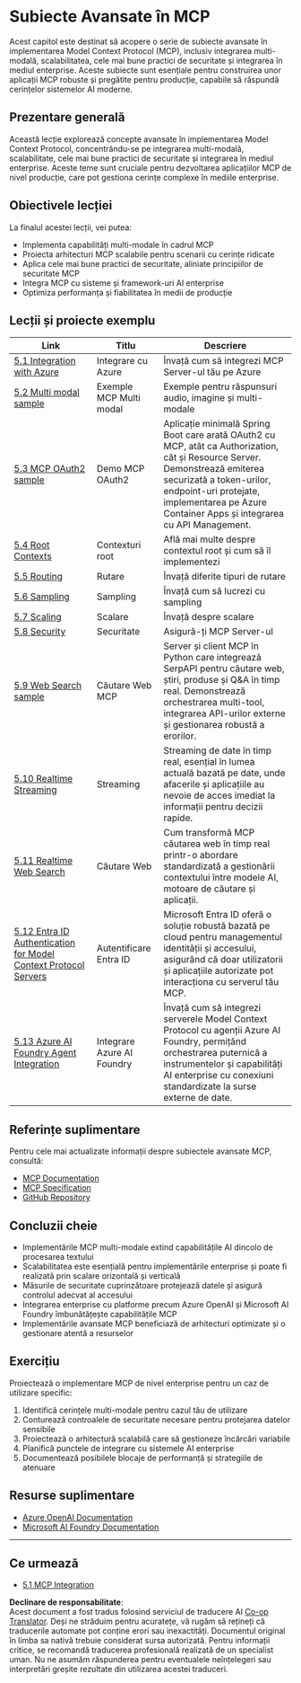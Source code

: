 <!--
CO_OP_TRANSLATOR_METADATA:
{
  "original_hash": "748c61250d4a326206b72b28f6154615",
  "translation_date": "2025-07-02T09:54:27+00:00",
  "source_file": "05-AdvancedTopics/README.md",
  "language_code": "ro"
}
-->
# Subiecte Avansate în MCP

Acest capitol este destinat să acopere o serie de subiecte avansate în implementarea Model Context Protocol (MCP), inclusiv integrarea multi-modală, scalabilitatea, cele mai bune practici de securitate și integrarea în mediul enterprise. Aceste subiecte sunt esențiale pentru construirea unor aplicații MCP robuste și pregătite pentru producție, capabile să răspundă cerințelor sistemelor AI moderne.

## Prezentare generală

Această lecție explorează concepte avansate în implementarea Model Context Protocol, concentrându-se pe integrarea multi-modală, scalabilitate, cele mai bune practici de securitate și integrarea în mediul enterprise. Aceste teme sunt cruciale pentru dezvoltarea aplicațiilor MCP de nivel producție, care pot gestiona cerințe complexe în mediile enterprise.

## Obiectivele lecției

La finalul acestei lecții, vei putea:

- Implementa capabilități multi-modale în cadrul MCP
- Proiecta arhitecturi MCP scalabile pentru scenarii cu cerințe ridicate
- Aplica cele mai bune practici de securitate, aliniate principiilor de securitate MCP
- Integra MCP cu sisteme și framework-uri AI enterprise
- Optimiza performanța și fiabilitatea în medii de producție

## Lecții și proiecte exemplu

| Link | Titlu | Descriere |
|------|-------|-------------|
| [5.1 Integration with Azure](./mcp-integration/README.md) | Integrare cu Azure | Învață cum să integrezi MCP Server-ul tău pe Azure |
| [5.2 Multi modal sample](./mcp-multi-modality/README.md) | Exemple MCP Multi modal | Exemple pentru răspunsuri audio, imagine și multi-modale |
| [5.3 MCP OAuth2 sample](../../../05-AdvancedTopics/mcp-oauth2-demo) | Demo MCP OAuth2 | Aplicație minimală Spring Boot care arată OAuth2 cu MCP, atât ca Authorization, cât și Resource Server. Demonstrează emiterea securizată a token-urilor, endpoint-uri protejate, implementarea pe Azure Container Apps și integrarea cu API Management. |
| [5.4 Root Contexts](./mcp-root-contexts/README.md) | Contexturi root | Află mai multe despre contextul root și cum să îl implementezi |
| [5.5 Routing](./mcp-routing/README.md) | Rutare | Învață diferite tipuri de rutare |
| [5.6 Sampling](./mcp-sampling/README.md) | Sampling | Învață cum să lucrezi cu sampling |
| [5.7 Scaling](./mcp-scaling/README.md) | Scalare | Învață despre scalare |
| [5.8 Security](./mcp-security/README.md) | Securitate | Asigură-ți MCP Server-ul |
| [5.9 Web Search sample](./web-search-mcp/README.md) | Căutare Web MCP | Server și client MCP în Python care integrează SerpAPI pentru căutare web, știri, produse și Q&A în timp real. Demonstrează orchestrarea multi-tool, integrarea API-urilor externe și gestionarea robustă a erorilor. |
| [5.10 Realtime Streaming](./mcp-realtimestreaming/README.md) | Streaming | Streaming de date în timp real, esențial în lumea actuală bazată pe date, unde afacerile și aplicațiile au nevoie de acces imediat la informații pentru decizii rapide. |
| [5.11 Realtime Web Search](./mcp-realtimesearch/README.md) | Căutare Web | Cum transformă MCP căutarea web în timp real printr-o abordare standardizată a gestionării contextului între modele AI, motoare de căutare și aplicații. |
| [5.12 Entra ID Authentication for Model Context Protocol Servers](./mcp-security-entra/README.md) | Autentificare Entra ID | Microsoft Entra ID oferă o soluție robustă bazată pe cloud pentru managementul identității și accesului, asigurând că doar utilizatorii și aplicațiile autorizate pot interacționa cu serverul tău MCP. |
| [5.13 Azure AI Foundry Agent Integration](./mcp-foundry-agent-integration/README.md) | Integrare Azure AI Foundry | Învață cum să integrezi serverele Model Context Protocol cu agenții Azure AI Foundry, permițând orchestrarea puternică a instrumentelor și capabilități AI enterprise cu conexiuni standardizate la surse externe de date. |

## Referințe suplimentare

Pentru cele mai actualizate informații despre subiectele avansate MCP, consultă:
- [MCP Documentation](https://modelcontextprotocol.io/)
- [MCP Specification](https://spec.modelcontextprotocol.io/)
- [GitHub Repository](https://github.com/modelcontextprotocol)

## Concluzii cheie

- Implementările MCP multi-modale extind capabilitățile AI dincolo de procesarea textului
- Scalabilitatea este esențială pentru implementările enterprise și poate fi realizată prin scalare orizontală și verticală
- Măsurile de securitate cuprinzătoare protejează datele și asigură controlul adecvat al accesului
- Integrarea enterprise cu platforme precum Azure OpenAI și Microsoft AI Foundry îmbunătățește capabilitățile MCP
- Implementările avansate MCP beneficiază de arhitecturi optimizate și o gestionare atentă a resurselor

## Exercițiu

Proiectează o implementare MCP de nivel enterprise pentru un caz de utilizare specific:

1. Identifică cerințele multi-modale pentru cazul tău de utilizare
2. Conturează controalele de securitate necesare pentru protejarea datelor sensibile
3. Proiectează o arhitectură scalabilă care să gestioneze încărcări variabile
4. Planifică punctele de integrare cu sistemele AI enterprise
5. Documentează posibilele blocaje de performanță și strategiile de atenuare

## Resurse suplimentare

- [Azure OpenAI Documentation](https://learn.microsoft.com/en-us/azure/ai-services/openai/)
- [Microsoft AI Foundry Documentation](https://learn.microsoft.com/en-us/ai-services/)

---

## Ce urmează

- [5.1 MCP Integration](./mcp-integration/README.md)

**Declinare de responsabilitate**:  
Acest document a fost tradus folosind serviciul de traducere AI [Co-op Translator](https://github.com/Azure/co-op-translator). Deși ne străduim pentru acuratețe, vă rugăm să rețineți că traducerile automate pot conține erori sau inexactități. Documentul original în limba sa nativă trebuie considerat sursa autorizată. Pentru informații critice, se recomandă traducerea profesională realizată de un specialist uman. Nu ne asumăm răspunderea pentru eventualele neînțelegeri sau interpretări greșite rezultate din utilizarea acestei traduceri.
